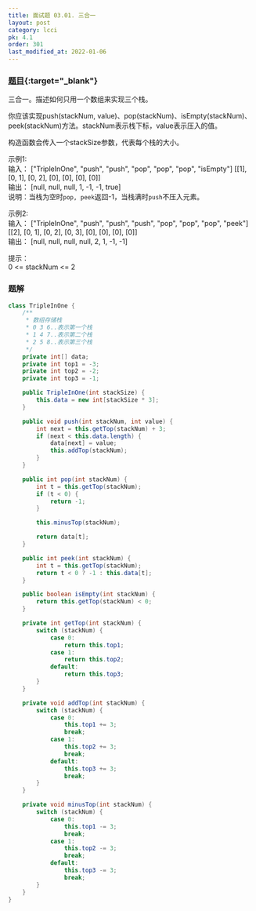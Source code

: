 ```yaml
---
title: 面试题 03.01. 三合一
layout: post
category: lcci
pk: 4.1
order: 301
last_modified_at: 2022-01-06
---
```


### [题目](https://leetcode-cn.com/three-in-one-lcci/){:target="_blank"}

三合一。描述如何只用一个数组来实现三个栈。

你应该实现push(stackNum, value)、pop(stackNum)、isEmpty(stackNum)、peek(stackNum)方法。stackNum表示栈下标，value表示压入的值。

构造函数会传入一个stackSize参数，代表每个栈的大小。

示例1:  
输入： ["TripleInOne", "push", "push", "pop", "pop", "pop", "isEmpty"] [[1], [0, 1], [0, 2], [0], [0], [0], [0]]  
输出： [null, null, null, 1, -1, -1, true]  
说明：当栈为空时`pop, peek`返回-1，当栈满时`push`不压入元素。

示例2:  
输入： ["TripleInOne", "push", "push", "push", "pop", "pop", "pop", "peek"] [[2], [0, 1], [0, 2], [0, 3], [0], [0], [0], [0]]  
输出： [null, null, null, null, 2, 1, -1, -1]

提示：  
0 <= stackNum <= 2

### 题解

```java
class TripleInOne {
    /**
     * 数组存储栈
     * 0 3 6..表示第一个栈
     * 1 4 7..表示第二个栈
     * 2 5 8..表示第三个栈
     */
    private int[] data;
    private int top1 = -3;
    private int top2 = -2;
    private int top3 = -1;

    public TripleInOne(int stackSize) {
        this.data = new int[stackSize * 3];
    }

    public void push(int stackNum, int value) {
        int next = this.getTop(stackNum) + 3;
        if (next < this.data.length) {
            data[next] = value;
            this.addTop(stackNum);
        }
    }

    public int pop(int stackNum) {
        int t = this.getTop(stackNum);
        if (t < 0) {
            return -1;
        }

        this.minusTop(stackNum);

        return data[t];
    }

    public int peek(int stackNum) {
        int t = this.getTop(stackNum);
        return t < 0 ? -1 : this.data[t];
    }

    public boolean isEmpty(int stackNum) {
        return this.getTop(stackNum) < 0;
    }

    private int getTop(int stackNum) {
        switch (stackNum) {
            case 0:
                return this.top1;
            case 1:
                return this.top2;
            default:
                return this.top3;
        }
    }

    private void addTop(int stackNum) {
        switch (stackNum) {
            case 0:
                this.top1 += 3;
                break;
            case 1:
                this.top2 += 3;
                break;
            default:
                this.top3 += 3;
                break;
        }
    }

    private void minusTop(int stackNum) {
        switch (stackNum) {
            case 0:
                this.top1 -= 3;
                break;
            case 1:
                this.top2 -= 3;
                break;
            default:
                this.top3 -= 3;
                break;
        }
    }
}
```